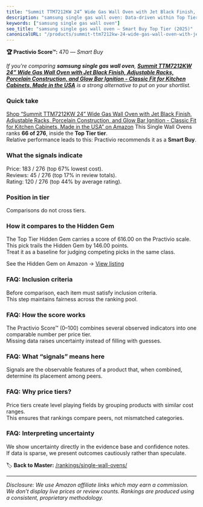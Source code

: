 ```yaml
---
title: "Summit TTM7212KW 24” Wide Gas Wall Oven with Jet Black Finish, Adjustable Racks, Porcelain Construction, and Glow Bar Ignition - Classic Fit for Kitchen Cabinets, Made in the USA"
description: "samsung single gas wall oven: Data-driven within Top Tier ranking using the Practivio Score™. Positioned by quality, value, demand, findability, momentum."
keywords: ["samsung single gas wall oven"]
seo_title: "samsung single gas wall oven — Smart Buy Top Tier (2025)"
canonicalURL: "/products/summit-ttm7212kw-24-wide-gas-wall-oven-with-jet-black-finish-adjustable-racks-porcelain-construction-and-glow-bar-ignition-classic-fit-for-kitchen-cabinets-made-in-the-usa-B001BXDXT0/"
---
```


**🏆 Practivio Score™:** 470 — _Smart Buy_


*If you're comparing **samsung single gas wall oven**, **[Summit TTM7212KW 24” Wide Gas Wall Oven with Jet Black Finish, Adjustable Racks, Porcelain Construction, and Glow Bar Ignition - Classic Fit for Kitchen Cabinets, Made in the USA](https://www.amazon.com/dp/B001BXDXT0?tag=practivio-20)** is a strong alternative to put on your shortlist.*
### Quick take
[Shop “Summit TTM7212KW 24” Wide Gas Wall Oven with Jet Black Finish, Adjustable Racks, Porcelain Construction, and Glow Bar Ignition - Classic Fit for Kitchen Cabinets, Made in the USA” on Amazon](https://www.amazon.com/dp/B001BXDXT0?tag=practivio-20)
This Single Wall Ovens ranks **66 of 276**, inside the **Top Tier tier**.  
Relative performance leads to this: Practivio recommends it as a **Smart Buy**.

### What the signals indicate
Price: 183 / 276 (top 67% lowest cost).  
Reviews: 45 / 276 (top 17% in review totals).  
Rating: 120 / 276 (top 44% by average rating).  

### Position in tier
Comparisons do not cross tiers.

### How it compares to the Hidden Gem
The Top Tier Hidden Gem carries a score of 616.00 on the Practivio scale.  
This pick trails the Hidden Gem by 146.00 points.  
Treat it as a baseline for judging competing picks in the same class.  

See the Hidden Gem on Amazon → [View listing](https://www.amazon.com/dp/B00N45FU58?tag=practivio-20)

### FAQ: Inclusion criteria
Before comparison, each item must satisfy inclusion criteria.  
This step maintains fairness across the ranking pool.

### FAQ: How the score works
The Practivio Score™ (0–100) combines several observed indicators into one comparable number per price tier.  
Missing data raises uncertainty instead of filling with guesses.

### FAQ: What “signals” means here
Signals are the observable features of a product that, when combined, determine its placement among peers.

### FAQ: Why price tiers?
Price tiers create level playing fields by grouping products with similar cost ranges.  
This ensures that rankings compare peers, not mismatched categories.

### FAQ: Interpreting uncertainty
We show uncertainty directly in the evidence base and confidence notes.  
If data is sparse, we present outcomes cautiously rather than speculate.


🏷️ **Back to Master:** [/rankings/single-wall-ovens/](/rankings/single-wall-ovens/)

---
_Disclosure: We use Amazon affiliate links which may earn a commission. We don’t display live prices or review counts. Rankings are produced using a consistent, proprietary methodology._
